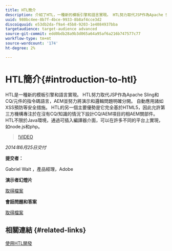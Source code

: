 ```yaml
---
title: HTL簡介
description: 介紹了HTL，一種新的模板引擎和語言實現。 HTL努力取代JSP作為Apache Sling和CQ/元件的指令碼語言，AEM並努力將演示和邏輯問題明確分開。
uuid: 980bc4ee-8b7f-4bce-9933-8b8af4cce3d2
discoiquuid: e53db2da-f9a4-45b8-9203-1e4084937bba
targetaudience: target-audience advanced
source-git-commit: edd0bdb28a9b3d065a64a95af6a216b747577c77
workflow-type: tm+mt
source-wordcount: '174'
ht-degree: 2%

---
```


# HTL簡介{#introduction-to-htl}

HTL是一種新的模板引擎和語言實現。 HTL努力取代JSP作為Apache Sling和CQ/元件的指令碼語言，AEM並努力將演示和邏輯問題明確分開。 自動應用諸如XSS預防等安全措施。 HTL的另一個主要優勢是它完全基於HTML5，因此允許第三方機構專注於在沒有CQ/知識的情況下設計CQ/AEM項目的相AEM關部件。 HTL不限於Java環境，通過可插入編譯器介面，可以在許多不同的平台上實現，如node.js和php。

>[!VIDEO](https://video.tv.adobe.com/v/19504/?quality=9)

*2014年6月25日交付*

**提交者：**

Gabriel Walt ，產品經理，Adobe

**演示者幻燈片**

[取得檔案](assets/sightly-component-development.pdf)

**會話問題和答案**

[取得檔案](assets/introduction-to-sightly-q-as.pdf)

## 相關連結 {#related-links}

[使用HTL開發](https://docs.adobe.com/docs/en/htl/overview.html?wcmmode=disabled)

<!--
[Get back to the Overview](https://helpx.adobe.com/experience-manager/kt/eseminars/gems/aem-index.html)
-->
